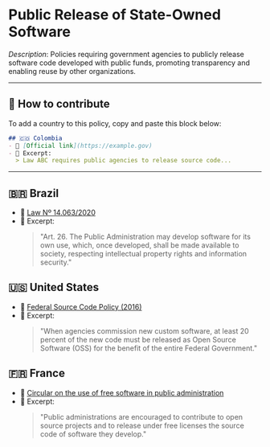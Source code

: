 # Public Release of State-Owned Software

_Description_: Policies requiring government agencies to publicly release software code developed with public funds, promoting transparency and enabling reuse by other organizations.

---

## 🧩 How to contribute

To add a country to this policy, copy and paste this block below:

```markdown
## 🇨🇴 Colombia
- 🔗 [Official link](https://example.gov)
- 📄 Excerpt:
  > Law ABC requires public agencies to release source code...
```

---

## 🇧🇷 Brazil

- 🔗 [Law Nº 14.063/2020](https://www.planalto.gov.br/ccivil_03/_ato2019-2022/2020/lei/l14063.htm)
- 📄 Excerpt:
  > "Art. 26. The Public Administration may develop software for its own use, which, once developed, shall be made available to society, respecting intellectual property rights and information security."

## 🇺🇸 United States

- 🔗 [Federal Source Code Policy (2016)](https://sourcecode.cio.gov/)
- 📄 Excerpt:
  > "When agencies commission new custom software, at least 20 percent of the new code must be released as Open Source Software (OSS) for the benefit of the entire Federal Government."

## 🇫🇷 France

- 🔗 [Circular on the use of free software in public administration](https://www.legifrance.gouv.fr/circulaire/id/44411)
- 📄 Excerpt:
  > "Public administrations are encouraged to contribute to open source projects and to release under free licenses the source code of software they develop."
